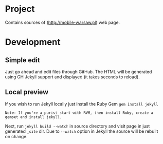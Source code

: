 # Project

Contains sources of (http://mobile-warsaw.pl) web page.

# Development



## Simple edit

Just go ahead and edit files through GitHub. The HTML will be generated using GH Jekyll support and displayed (it takes seconds to reload).

## Local preview

If you wish to run Jekyll locally just install the Ruby Gem `gem install jekyll`

    Note: If you're a purist start with RVM, then install Ruby, create a gemset and install jekyll.

Next, run `jekyll build --watch` in source directory and visit page in just generated `_site` dir.
Due to `--watch` option in Jekyll the source will be rebuilt on change.

